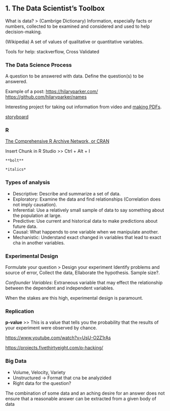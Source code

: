 ## 1. The Data Scientist’s Toolbox


What is data? > (Cambrige Dictionary) Information, especially facts or numbers, collected to be examined and considered and used to help decision-making.

(Wikipedia) A set of values of qualitative or quantitative variables.

Tools for help: stackverflow, Cross Validated

### The Data Science Process

A question to be answered with data.
Define the question(s) to be answered.

Example of a post: https://hilaryparker.com/
https://github.com/hilaryparker/names

Interesting project for taking out information from video and [making PDFs](http://syntaxi.net/2013/01/20/storyboard/).

[storyboard](https://github.com/markolson/storyboard)

###  R
[The Comprehensive R Archive Network, or CRAN](https://cran.r-project.org/)

Insert Chunk in R Studio >> Ctrl + Alt + I

`**bolt** `

`*italics*`

### Types of analysis

- Descriptive: Describe and summarize a set of data.
- Exploratory: Examine the data and find relationships (Correlation does not imply causation).
- Inferential: Use a relatively small sample of data to say something about the population at large.
- Predictive: Use current and historical data to make predictions about  future data.
- Causal: What happends to one variable when we manipulate another.
- Mechanistic: Understand exact changed in variables that lead to exact cha in another variables.



### Experimental Design 

Formulate your question > Design your experiment
Identify problems and source of error, Collect the data, Ellaborate the hypothesis. Sample size?.

*Confounder Variables*: Extraneous variable that may effect the relationship between the dependent and independent variables.

When the stakes are this high, experimental design is paramount.

### Replication

**p-value** >> This is a value that tells you the probability that the results of your experiment were observed by chance.

https://www.youtube.com/watch?v=UsU-O2Z1rAs

https://projects.fivethirtyeight.com/p-hacking/

### Big Data

 - Volume, Velocity, Variety
 - Unstructured -> Format that cna be analyzided 
 - Right data for the question?

 The combination of some data and an aching desire for an answer does not ensure that a reasonable answer can be extracted from a given body of data
